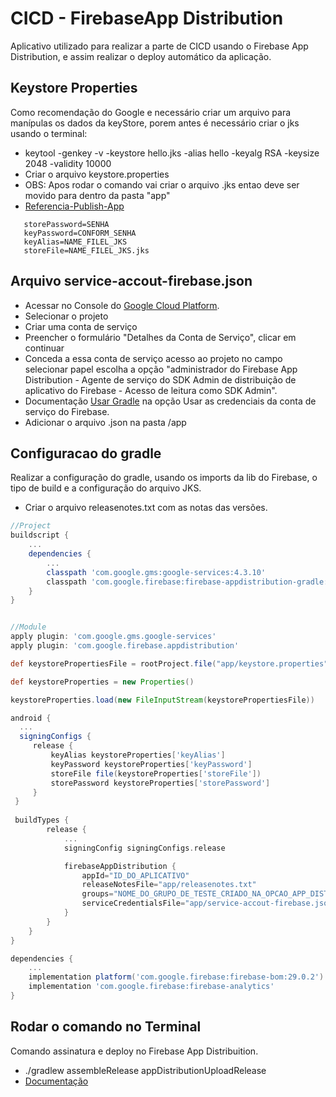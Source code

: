 # CICD - FirebaseApp Distribution

Aplicativo utilizado para realizar a parte de CICD usando o Firebase App Distribution, e assim realizar o deploy automático da aplicação.

## Keystore Properties

Como recomendação do Google e necessário criar um arquivo para manípulas os dados da keyStore, porem antes é necessário criar o jks usando o terminal:
- keytool -genkey -v -keystore hello.jks -alias hello -keyalg RSA -keysize 2048 -validity 10000
- Criar o arquivo keystore.properties
- OBS: Apos rodar o comando vai criar o arquivo .jks entao deve ser movido para dentro da pasta "app"
- [Referencia-Publish-App](https://developer.android.com/studio/publish/app-signing)

```keystore.properties
   storePassword=SENHA
   keyPassword=CONFORM_SENHA
   keyAlias=NAME_FILEL_JKS
   storeFile=NAME_FILEL_JKS.jks
```

## Arquivo service-accout-firebase.json
- Acessar no Console do [Google Cloud Platform](https://console.cloud.google.com/projectselector2/iam-admin/serviceaccounts).
- Selecionar o projeto
- Criar uma conta de serviço
- Preencher o formulário "Detalhes da Conta de Serviço", clicar em continuar
- Conceda a essa conta de serviço acesso ao projeto no campo selecionar papel escolha a opção "administrador do Firebase App Distribution - Agente de serviço do SDK Admin de distribuição de aplicativo do Firebase - Acesso de leitura como SDK Admin".
- Documentação [Usar Gradle](https://firebase.google.com/docs/app-distribution/android/distribute-gradle) na opção Usar as credenciais da conta de serviço do Firebase. 
- Adicionar o arquivo .json na pasta /app

## Configuracao do gradle

Realizar a configuração do gradle, usando os imports da lib do Firebase, o tipo de build e a configuração do arquivo JKS.
- Criar o arquivo releasenotes.txt com as notas das versões. 

```build.gradle
//Project
buildscript {
    ...
    dependencies {
        ...
        classpath 'com.google.gms:google-services:4.3.10'
        classpath 'com.google.firebase:firebase-appdistribution-gradle:2.1.1'
    }
}


//Module
apply plugin: 'com.google.gms.google-services'
apply plugin: 'com.google.firebase.appdistribution'

def keystorePropertiesFile = rootProject.file("app/keystore.properties")

def keystoreProperties = new Properties()

keystoreProperties.load(new FileInputStream(keystorePropertiesFile))

android {
  ...
  signingConfigs {
     release {
         keyAlias keystoreProperties['keyAlias']
         keyPassword keystoreProperties['keyPassword']
         storeFile file(keystoreProperties['storeFile'])
         storePassword keystoreProperties['storePassword']
     }
 }
 
 buildTypes {
        release {
            ...
            signingConfig signingConfigs.release

            firebaseAppDistribution {
                appId="ID_DO_APLICATIVO"
                releaseNotesFile="app/releasenotes.txt" 
                groups="NOME_DO_GRUPO_DE_TESTE_CRIADO_NA_OPCAO_APP_DISTRIBUTION"
                serviceCredentialsFile="app/service-accout-firebase.json"
            }
        }
    }
}

dependencies {
    ...
    implementation platform('com.google.firebase:firebase-bom:29.0.2')
    implementation 'com.google.firebase:firebase-analytics'
}
```

## Rodar o comando no Terminal

Comando assinatura e deploy no Firebase App Distribuition.

- ./gradlew assembleRelease appDistributionUploadRelease
- [Documentação](https://firebase.google.com/docs/app-distribution/android/distribute-gradle)






